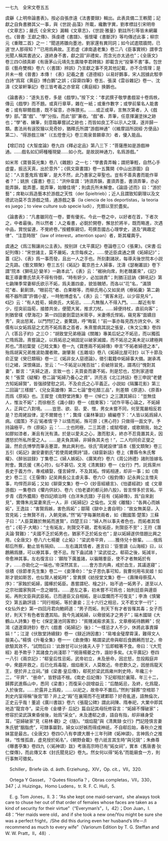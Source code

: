 一七九　全宋文卷五五

虞龢《上明帝論書表》。按必自張彦遠《法書要録》輯出。此表具備二王軼聞；記獻之自負書勝其父一事，與《世説·品藻》所載，纔數字異，劉孝標註引宋明帝《文章志》；嚴氏《全宋文》漏輯《文章志》，《世説·雅量》劉註所引等皆未網羅也。《晉書·
王獻之傳》、孫虔禮《書譜》、張懷瓘《書斷評》等均傳述此事；柳宗元《重贈二首》之一：“聞道將雛向墨池，劉家還有異同詞；如今試遣隈牆問，已道‘世人那得知？’”已用爲典故。王若虚《滹南遺老集》卷二八《臣事實辨》謂李含光聞人稱其書過父，遂終身不書，獻之固“非禮矣，而含光亦太過也”；《全唐文》卷三四○顔真卿《有唐茅山元靖先生廣陵李君碑銘》即載含光“投筆不書”事。包世臣《藝舟雙楫》卷六《〈書譜〉辨誤》乃言獻之事不見其他記載，亦不合情理；是并未一檢《晉書》本傳！《表》記羲之書《道德經》以易好鵝事，宋人因據此駁李白詩“爲寫《黄庭》博白鵝”之誤；《容齋四筆》卷五、張淏《雲谷雜記》卷一、沈濤《交翠軒筆記》卷三皆考羲之亦曾寫《黄庭經》换鵝也。

《論書表》：“遂失五卷，多是《戲學》。”按下文：“孝武撰子敬學書戲習十卷爲帙，傳云《戲學》而不題。或真行章草，雜在一紙；或重作數字；或學前輩名人能書者；或有聊爾戲書，既不留意，亦殊猥劣。……或正或草，言無次第者，入《戲學》部。”蓋“戲”、“學”分指，而此“部”兼收。“戲”者、弄筆，任意揮灑塗抹之跡也；“學”者、練筆，刻意臨摹嘗試之跡也；而皆如良工不以示人之璞，遂并歸一類。書法尚有逞狡獪以見奇妙，猶釋氏所謂“游戲神通”（《維摩詰所説經·方便品》第二）、“得游戲三昧”（《五燈會元》卷三南泉普願章次）者，優入能品。

【增訂四】《大智度論》卷九四《釋必定品》第八三下：“菩薩應如是游戲神通。……戲名如幻師種種現變……如小充。是故説神通力，名爲游戲。”

如米芾《寶晉英光集》卷八《雜題》之一七：“學書貴弄翰；謂把筆輕，自然心手虚靈，振迅天真，出於意外”；《佩文齋畫譜》卷一五龔開《中山出游圖》自記：“人言墨鬼爲‘戲筆’，是大不然，此乃書家之草聖也。豈有不善真書而能作草者？”；姚旅《露書》卷三：“洪仲韋謂：‘詩須弄韻，畫須弄墨，書須弄筆，亦必能弄韻，能弄墨，能弄筆，始臻佳境”；則虞氏所未解會。《論語·述而》曰：“游於藝”；席勒以爲造藝本於游戲之天性（der Spieltrieb）；近人且謂致知窮理以及文德武功莫不含游戲之情，通游戲之事（la ciencia de los deportistas，la teoria es juego；to view culture sub specie ludi），充類以至於盡矣。

《論書表》：“凡書雖同在一卷，要有優劣。今此一卷之中，以好者在首，下者次之，中者最後。所以然者：人之看書，必鋭於開卷，懈怠於將半，既而略進，次遇中品，賞悦留連，不覺終卷。”按體察親切，苟撰吾國古心理學史，道及“興趣定律”、“注意時限”（law of interest，attention span）者，斯其權輿乎。

虞通之《爲江斅讓尚公主表》。按别詳《太平廣記》卷論卷三○《張果》。《宋書·后妃列傳》：“宋世諸主，莫不嚴妬，太宗每疾之，……使近臣虞通之撰《妬婦記》”；蓋《記》、《表》爲一事而發，且出一人之手也。所刻劃諸狀，每導夫後世院本小説之先路。《藝文類聚》卷三五引《妬記》載京邑士人婦事，沈濤《瑟榭叢談》卷下謂“院本《獅吼記·變羊》一齣本此”。《表》云：“裾袂向席，則老醜叢來”，《記》載王導妻曹氏禁夫不得有侍御，“時有妍少，必加誚責”；則猶汪廷訥《獅吼記》第七齣陳季常妻柳氏欲示不妬，爲夫置四妾，貌皆醜陋，而各以“花”名，“滿頭花”者、鬎鬁頭，“眼前花”者、白果眼等，而柳氏用心又如吴炳《療妬羹》第二齣楊不器所謂“許備小星，一時勉博虚名”。《表》云：“賓客未冠，以少容見斥”，《記》云：“有人姓荀，婦庾氏，大妬忌。……凡無鬚人不得入門。……鄰近有年少，徑突前詣荀，接膝共坐，便聞大駡，推求刀杖。……婦便持杖，直前向客”；則猶曾樸《孽海花》第一四回姜劍雲訪米筱亭，米妻傅氏悍妬，窺見客“面嬌目秀”，突出怒駡，以門閂打之，姜驚跳，呼“晦氣！”前一事亦每見西方詩文中。宋儒有以女妬爲惡之尤而不妬爲善之首者，朱熹嘗病其説之張皇，《朱文公集》卷四八《答吕子約》之三○：“胡致堂兄弟極論《關雎》專美后妃之不妬忌，而以獨孤亡隋爲證。熹嘗論之，以爲妬忌之禍固足以破家滅國，而不妬忌之美未足以建極興邦也。”清初葉燮《己畦文集》卷一九《寶應兩不妬婦傳》申言“不妬者婦德之本”，殆爲胡寅兄弟推波助瀾者歟。謝肇淛《五雜俎》卷八《妬婦比屋可封》以下十節及俞正燮《癸巳類稿》卷一三《妬非女人惡德論》，徵引載籍中妬婦事大備。謝承馮衍之緒，深恨痛詆，至云：“一不妬足以掩百拙”；俞破除習見，謂馮衍“愧對其妻”，斷言：“夫婦之道，言致一也；夫買妾而妻不妬，則是恝也，恝則家道壞矣！”張萱《疑耀》卷二論“妬婦乃養心之資”，洪亮吉《北江詩話》卷三申説“老健方知妬婦賢”，皆强顔譬慰之詞，不及俞氏之心平義正。小説如《隔簾花影》第三二回論“三樣醋”、《兒女英雄傳》第二七論“會吃醋三品”，則差類《原道》、《原善》而爲《原妬》也。王徲登《南野堂詩集》卷一《悼亡》之三讚其婦曰：“豈無佳人，惟汝不妬”；而徐樹丕《識小録》卷一《戲柬客》：“試作平等心論之，不妬婦人，正與亡八對境。……豈思、欲、惡、愛、憎，男女未嘗不同，何至寬嚴相反若是？恐周姥設律，定不爾爾也！”；龔煒《巢林筆談》續編卷下：“人皆以妬爲婦人病。《國策》不云‘妬者情’乎？以情而妬，殊可原；《黑心符》只做得一面文字。予持論極平，作《原妬》云：‘……士也罔極，二三其德；或賦嘒彼，或歌期我，始之如膠如漆者，漸且有洸有潰。於是以愛夫之心，激而懟夫，終亦不忍竟置其夫，因遷怒於所私所愛之人。……是夫負其婦，非婦負其夫也！”，二人均同俞正燮之論，然俞氏博學而筆舌蹇澀，無此爽利也。徐氏“周姥設律”語本《藝文類聚》卷三五引《妬記》謝安妻劉氏“若使周姥撰詩”語，《緑窗新話》卷上《曹縣令朱氏奪權》、《醉翁談録》丁集卷二《婦人嫉妬》、《廣笑府》卷六《周公詩禮》諸則皆嫁名附會。龔氏援《黑心符》，似不甚切，文見《清異録》卷一《女行》門，託爲萊州長史于義方作，專戒續娶，僅言婦悍，不及其妬。悍妬相連，却非一事；如《南史》卷二三《王偃傳》記吴興長公主虐夫事、卷六○《殷鈞傳》記永興公主憎夫事，均悍而非妬；又如《聊齋文集》卷一○《妙音經續言》、《怕婆經疏》或《文章游戲》一集卷四《懼内供狀》、卷六《怕老婆的都元帥八股》，皆言悍多於言妬。平步青《霞外攟屑》卷四記順治時《白洋朱氏譜》子目有《妬婦傳》，爲“自來創見”，實傳朱兆棠妻來氏一人，非《妬婦記》之倫也。又按《離騷》：“各興心而嫉妬”，王逸註：“害賢爲嫉，害色爲妬”；鄒陽《獄中上書自明》：“故女無美惡，入宫見妬；士無賢不肖，入朝見嫉。”然“妬”字每兼賅兩者，如《戰國策·楚策》三蘇子曰：“人臣莫難於無妬而進賢”，四楚王曰：“婦人所以事夫者色也，而妬者其情也”；《荀子·大略》：“士有妬友，則賢交不親，君有妬臣，則賢臣不至”；王符《潛夫論·賢難》：“夫國不乏於妬男也，猶家不乏於妬女也”；是以妬婦遂供借題比興之用。《全唐文》卷八六七楊夔《止妬》：“梁武帝平齊，……獲侍兒十餘輩。……俄爲郗后所察，動止皆有隔抑。……左右識其情者，進言曰：‘臣嘗讀《山海經》曰，以鶬鶊爲膳，可以療其事，使不忌。陛下盍試諸？’梁武從之。郗茹之後，妬減半，帝愈神其事。左右復言曰：‘願陛下廣羞諸，以徧賜羣臣，使不才者無妬於有才，……亦助化之一端也。’帝深然其言。……會方祟内典，戒於血生，其議遂寢”；徐積《徐節孝先生集》卷二一《妾薄命》：“女子恩仇事可知，我曹何用弔吴姬！如斯才貌如斯苦，也似賢人被妬時”；曾異撰《紡授堂文集》卷一《壽陳母蔡孺人序》：“家蝕於妬婦，國椓於妬臣。愚嘗謂杞、檜之計，始不過一妬男子，遂至以人之宗社國家狥其一念之媢忮。……遼左之事，初未嘗不可爲也；始則廷臣與邊臣妬，再則文臣與武臣妬，已而邊臣又自相妬，是以糜爛而不可復支”；李漁《慎鸞交》第五齣評語：“同行相妬，等於妻妾；三十六行之相忌，又不若文字一行”；《女仙外史》第一四回月君向鮑師道：“男子而妬，則天下有才者皆罹其毒；女子而好，則天下有色者皆遭其陷。我今先滅妬婦，以儆彼妬才之男子”；端木國瑚《大鶴山人詩集》卷七《保定蓮池同客飲》：“貧賤滅瘢求美玉，文章療妬待鶬鶊”；倪鴻《退遂齋詩鈔》卷六《戲書〈妬婦記〉後》：“一樣忌才人不少，休將此事責嬋娟！”；江湜《伏敔堂詩續録》卷一《録近詩因書》：“易堆金璧摩霄漢，難得文人服美心。”楊慎《升菴全集》卷一一《倉庚傳》略謂梁武帝與郗后食鶬鶊而甘之，帝欲驗其效不，“試問后曰：‘此餘甘可以分諸夫人乎？’后即輟箸不食。帝曰：‘《大荒經》曷予欺乎？其諸食力尚淺耶？’”視唐楊夔之作，諧妙多矣。《太平廣記》卷四一八引《兩京記》：“郗皇后性忌妬，武帝初立，未及册命，因忿怒，忽投殿庭井中，衆趨井救之，后已化爲毒龍，烟焰衝天，人莫敢近。帝悲歎久之，因册爲龍天王，便於井上立祠。”據《梁書·皇后傳》，郗死於梁武爲雍州刺史時，年纔三十二，“平齊”、“册命”，皆野語不根。《南史·后妃傳》下記郗殂於襄陽，年三十二，歸葬武進縣山中，悉同《梁書》；而復采小説增益云：“后酷妬忌，及終，化爲龍，入於後宫。……於露井上爲殿，……以祀之，故帝卒不置后。”然則“歸葬”空棺耶？刺史内室得稱“後宫”耶？井上之“殿”在襄陽而不在建鄴耶？好奇亂道，語無倫次，正史云乎哉！董逌《廣川書跋》卷六《張龍公碑》謂此祠陳、隋奉祀，大業中即其地造“龍宫寺”。梁元帝《金樓子·
后妃》篇自記其母阮修容言：“妬婦不憚破家”；修容於梁武誅東昏侯後，始爲“采女”，未及遭郗之虐，語自有指，却非緣身受耳，“惡婦破家”見《易林·觀》之《隨》。“烟焰龍”與《清異録·女行》門記陸慎言妻朱氏號“胭脂虎”，可隸事屬對。婦女以好嫉而得成神祇，不自郗后始，春秋介之推妹當是最古。《全唐文》卷四○八有李諲大曆十三年刊碑《妬神頌》，言神爲介之推妹，“性惟孤直，虚見授於妬名”，《朝野僉載》卷六祇言其生時“與兄競”；朱彝尊《曝書亭集》卷四九《〈妬神頌〉跋》考唐高宗時已有“妬女祠”，實本《舊唐書·狄仁傑傳》，而此傳又本《封氏聞見記》卷九。然女何以得“妬名”而能廟食一方，則行事無可徵矣。











　Schiller，Briefe üb. d. ästh. Erziehung，XIV，Op. cit.，VII，320.

　Ortega Y Gasset，？Quées filosofía？，Obras completas，VII，330，347；J. Huizinga，Homo Ludens，tr. R. F. C. Hull，5.

　E. g. Tom Jones，II. 3：“As she kept one maid-servant，she always took care to chuse her out of that order of females whose faces are taken as a kind of security for their virtue”（“Everyman’s”，I，42）；Don Juan，I. 48：“Her maids were old，and if she took a new one/You might be sure she was a perfect fright，/She did this during even her husband’s life－/I recommend as much to every wife”（Variorum Edition by T. G. Steffan and W. W. Pratt，II，48）.